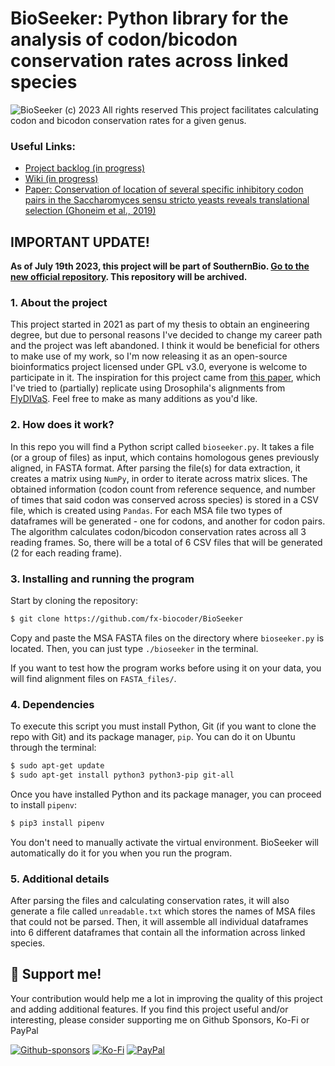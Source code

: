# BioSeeker: Python library for the analysis of codon/bicodon conservation rates across linked species

![BioSeeker (c) 2023 All rights reserved](https://github.com/fx-biocoder/BioSeeker/blob/main/utils/bioseeker.png)
This project facilitates calculating codon and bicodon conservation rates for a given genus.

### Useful Links:
* [Project backlog (in progress)](https://github.com/fx-biocoder/BioSeeker/projects)
* [Wiki (in progress)](https://github.com/fx-biocoder/BioSeeker/wiki)
* [Paper: Conservation of location of several specific inhibitory codon pairs in the Saccharomyces sensu stricto yeasts reveals translational selection (Ghoneim et al., 2019)](https://www.ncbi.nlm.nih.gov/pmc/articles/PMC6379720/)

## IMPORTANT UPDATE!
**As of July 19th 2023, this project will be part of SouthernBio. [Go to the new official repository](https://github.com/SouthernBio/BioSeeker). This repository will be archived.**

### 1. About the project

This project started in 2021 as part of my thesis to obtain an engineering degree, but due to personal reasons I've decided to change my career path and the project was left abandoned. I think it would be beneficial for others to make use of my work, so I'm now releasing it as an open-source bioinformatics project licensed under GPL v3.0, everyone is welcome to participate in it. The inspiration for this project came from [this paper](https://www.ncbi.nlm.nih.gov/pmc/articles/PMC6379720/), which I've tried to (partially) replicate using Drosophila's alignments from [FlyDIVaS](https://flydivas.info). Feel free to make as many additions as you'd like.

### 2. How does it work?

In this repo you will find a Python script called `bioseeker.py`. It takes a file (or a group of files) as input, which contains homologous genes previously aligned, in FASTA format. After parsing the file(s) for data extraction, it creates a matrix using `NumPy`, in order to iterate across matrix slices. The obtained information (codon count from reference sequence, and number of times that said codon was conserved across species) is stored in a CSV file, which is created using `Pandas`. For each MSA file two types of dataframes will be generated - one for codons, and another for codon pairs. The algorithm calculates codon/bicodon conservation rates across all 3 reading frames. So, there will be a total of 6 CSV files that will be generated (2 for each reading frame). 

### 3. Installing and running the program

Start by cloning the repository:

```bash
$ git clone https://github.com/fx-biocoder/BioSeeker
```

Copy and paste the MSA FASTA files on the directory where `bioseeker.py` is located. Then, you can just type `./bioseeker` in the terminal.

If you want to test how the program works before using it on your data, you will find alignment files on `FASTA_files/`. 

### 4. Dependencies

To execute this script you must install Python, Git (if you want to clone the repo with Git) and its package manager, `pip`. You can do it on Ubuntu through the terminal:
```bash
$ sudo apt-get update
$ sudo apt-get install python3 python3-pip git-all
```
Once you have installed Python and its package manager, you can proceed to install `pipenv`:
```bash
$ pip3 install pipenv
```
You don't need to manually activate the virtual environment. BioSeeker will automatically do it for you when you run the program.

### 5. Additional details
After parsing the files and calculating conservation rates, it will also generate a file called `unreadable.txt` which stores the names of MSA files that could not be parsed. Then, it will assemble all individual dataframes into 6 different dataframes that contain all the information across linked species.

## 💙 Support me!

Your contribution would help me a lot in improving the quality of this project and adding additional features. If you find this project useful and/or interesting, please consider supporting me on Github Sponsors, Ko-Fi or PayPal

[![Github-sponsors](https://img.shields.io/badge/sponsor-30363D?style=for-the-badge&logo=GitHub-Sponsors&logoColor=#EA4AAA)](https://github.com/sponsors/fx-biocoder) [![Ko-Fi](https://img.shields.io/badge/Ko--fi-F16061?style=for-the-badge&logo=ko-fi&logoColor=white)](https://ko-fi.com/biocoder) [![PayPal](https://img.shields.io/badge/PayPal-00457C?style=for-the-badge&logo=paypal&logoColor=white)](https://paypal.me/facumartinez680)
